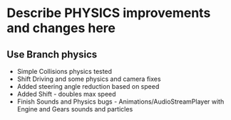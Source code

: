 # Describe PHYSICS improvements and changes here
## Use Branch physics 
- Simple Collisions physics tested
- Shift Driving and some physics and camera fixes
- Added steering angle reduction based on speed
- Added Shift - doubles max speed
- Finish Sounds and Physics bugs - Animations/AudioStreamPlayer with Engine and Gears sounds and particles